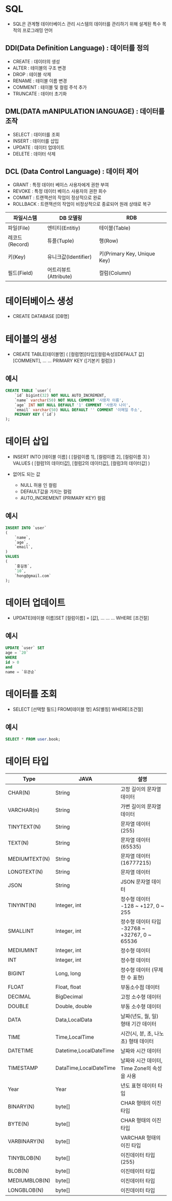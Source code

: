 # SQL
- SQL은 관계형 데이터베이스 관리 시스템의 데이터를 관리하기 위해 설계된 특수 목적의 프로그래밍 언어

## DDl(Data Definition Language) : 데이터를 정의
- CREATE : 데이터의 생성
- ALTER : 테이블의 구조 변경
- DROP : 테이블 삭제
- RENAME : 테이블 이름 변경
- COMMENT : 테이블 및 컬럼 주석 추가
- TRUNCATE : 데이터 초기화

## DML(DATA mANIPULATION lANGUAGE) : 데이터를 조작
- SELECT : 데이터를 조회
- INSERT : 데이터를 삽입
- UPDATE : 데이터 업데이트
- DELETE : 데이터 삭제

## DCL (Data Control Language) : 데이터 제어
- GRANT : 특정 데이터 베이스 사용자에게 권한 부여
- REVOKE : 특정 데이터 베이스 사용자의 권한 회수
- COMMIT : 트랜잭션의 작업이 정상적으로 완료
- ROLLBACK : 트랜잭션의 작업이 비정상적으로 종료되어 원래 상태로 복구

| 파일시스템  | DB 모델링                | RDB | 
|---------|---------------------|------|
|파일(File)   | 엔티티(Entitiy)         | 테이블(Table)  |
|레코드(Record)   | 튜플(Tuple)         | 행(Row)  |
|키(Key)   | 유니크값(Identifier)         | 키(Primary Key, Unique Key)  |
|필드(Field)   | 어트리뷰트(Attribute)         | 컬럼(Column) |

# 데이터베이스 생성
- CREATE DATABASE [DB명]

# 테이블의 생성
- CREATE TABLE[테이블명]
(
    [컬럼명][타입][컬럼속성][DEFAULT 값][COMMENT],
    ...
    ...
    PRIMARY KEY ([기본키 컬럼])
)

## 예시
```sql
CREATE TABLE `user`(
    `id` bigint(32) NOT NULL AUTO_INCREMENT,
    `name` varchar(50) NOT NULL COMMENT '사용자 이름',
    `age` INT NOT NULL DEFAULT '1' COMMENT '사용자 나이',
    `email` varchar(50) NULL DEFAULT '' COMMENT '이메일 주소',
    PRIMARY KEY (`id`)
);
```

# 데이터 삽입
- INSERT INTO [테이블 이름]
(
    [컬럼이름 1],
    [컬럼이름 2],
    [컬럼이름 3]
)
VALUES
(
    [컬럼1의 데이터값],
    [컬럼2의 데이터값],
    [컬럼3의 데이터값]
)

- 없어도 되는 값
   - NULL 허용 인 컬럼
   - DEFAULT값을 가지는 컬럼
   - AUTO_INCREMENT (PRIMARY KEY) 컬럼

## 예시
```sql
INSERT INTO `user`
(
    `name`,
    `age`,
    `email`,
)
VALUES
(
    `홍길동`,
    `10`,
    `hong@gmail.com`
);
```

# 데이터 업데이트
- UPDATE[테이블 이름]SET
[컬럼이름] = [값],
...
...
...
WHERE
[조건절]

## 예시
```sql
UPDATE `user` SET
age = `20`
WHERE
id > 0
and
name = `유관순`
```

# 데이터를 조회
- SELECT [선택할 필드]
FROM[테이블 명] AS[별칭]
WHERE[조건절]

## 예시
```sql
SELECT * FROM user.book;
```

# 데이터 타입
|Type  | JAVA               | 설명 | 
|---------|---------------------|------|
|CHAR(N)   | String       | 고정 길이의 문자열 데이터  |
|VARCHAR(n) | String | 가변 길이의 문자열 데이터 |
|TINYTEXT(N) | String | 문자열 데이터 (255) |
|TEXT(N) | String |문자열 데이터 (65535) | 
|MEDIUMTEXT(N) | String |문자열 데이터(16777215)|
LONGTEXT(N) | String | 문자열 데이터 |
|JSON | String | JSON 문자열 데이터|
|TINYINT(N) | Integer, int | 정수형 데이터 -128 ~ +127, 0 ~ 255 |
|SMALLINT | Integer, int | 정수형 데이터 타입 -32768 ~ +32767, 0 ~ 65536 |
|MEDIUMINT | Integer, int |정수형 데이터 |
|INT | Integer, int |정수형 데이터|
|BIGINT | Long, long | 정수형 데이터 (무제한 수 표현) |
|FLOAT | Float, float | 부동소수점 데이터 | 
|DECIMAL | BigDecimal | 고정 소수형 데이터
|DOUBLE | Double, double | 부동 소수형 데이터 |
|DATA | Data,LocalData | 날짜(년도, 월, 일) 형태 기간 데이터|
|TIME | Time,LocalTime | 시간(시, 분, 초, 나노초) 형태 데이터 |
|DATETIME | Datetime,LocalDateTime | 날짜와 시간 데이터| 
|TIMESTAMP | DataTime,LocalDateTime | 날짜와 시간 데이터, Time Zone의 속성을 사용|
|Year | Year | 년도 표현 데이터 타입|
|BINARY(N) | byte[] | CHAR 형태의 이진 타입|
|BYTE(N) | byte[] |CHAR 형태의 이진 타입 |
|VARBINARY(N) | byte[] |VARCHAR 형태의 이진 타입|
|TINYBLOB(N) | byte[] | 이진데이터 타입 (255)|
|BLOB(N) | byte[] | 이진테이터 타입|
|MEDIUMBLOB(N) | byte[] | 이진데이터 타입|
|LONGBLOB(N) | byte[] |이진데이터 타입